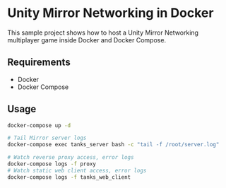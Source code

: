 # Unity Mirror Networking in Docker

This sample project shows how to host a Unity Mirror Networking multiplayer game inside Docker and Docker Compose.

## Requirements

- Docker
- Docker Compose

## Usage

```bash
docker-compose up -d 

# Tail Mirror server logs
docker-compose exec tanks_server bash -c "tail -f /root/server.log"

# Watch reverse proxy access, error logs
docker-compose logs -f proxy
# Watch static web client access, error logs
docker-compose logs -f tanks_web_client
```

